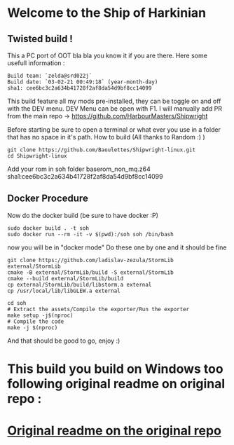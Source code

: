 # Welcome to the Ship of Harkinian 
## Twisted build !
This a PC port of OOT bla bla you know it if you are there.
Here some usefull information : 
```
Build team: `zelda@srd022j`
Build date: `03-02-21 00:49:18` (year-month-day)
sha1: cee6bc3c2a634b41728f2af8da54d9bf8cc14099
```
This build feature all my mods pre-installed, they can be toggle on and off with the DEV menu.
DEV Menu can be open with F1.
I will manually add PR from the main repo -> https://github.com/HarbourMasters/Shipwright

Before starting be sure to open a terminal or what ever you use in a folder that has no space in it's path.
How to build (All thanks to Random :) )
```
git clone https://github.com/Baoulettes/Shipwright-linux.git
cd Shipwright-linux
```

Add your rom in soh folder baserom_non_mq.z64 sha1:cee6bc3c2a634b41728f2af8da54d9bf8cc14099

## Docker Procedure
Now do the docker build (be sure to have docker :P)
```
sudo docker build . -t soh
sudo docker run --rm -it -v $(pwd):/soh soh /bin/bash
```

now you will be in "docker mode"
Do these one by one and it should be fine 

```
git clone https://github.com/ladislav-zezula/StormLib external/StormLib
cmake -B external/StormLib/build -S external/StormLib
cmake --build external/StormLib/build
cp external/StormLib/build/libstorm.a external
cp /usr/local/lib/libGLEW.a external

cd soh
# Extract the assets/Compile the exporter/Run the exporter
make setup -j$(nproc)
# Compile the code
make -j $(nproc)
```
And that should be good to go, enjoy :)  

# This build you build on Windows too following original readme on original repo :  
# [Original readme on the original repo](https://github.com/HarbourMasters/Shipwright/blob/develop/README.md)

